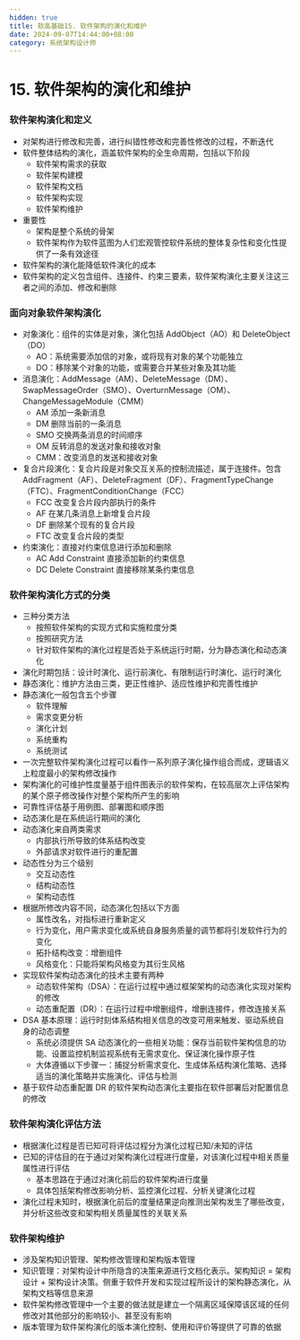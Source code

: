 ```yaml
---
hidden: true
title: 软高基础15. 软件架构的演化和维护
date: 2024-09-07T14:44:00+08:00
category: 系统架构设计师
---
```

# 15. 软件架构的演化和维护

### 软件架构演化和定义

* 对架构进行修改和完善，进行纠错性修改和完善性修改的过程，不断迭代
* 软件整体结构的演化，涵盖软件架构的全生命周期，包括以下阶段
  * 软件架构需求的获取
  * 软件架构建模
  * 软件架构文档
  * 软件架构实现
  * 软件架构维护
* 重要性
  * 架构是整个系统的骨架
  * 软件架构作为软件蓝图为人们宏观管控软件系统的整体复杂性和变化性提供了一条有效途径
* 软件架构的演化能降低软件演化的成本
* 软件架构的定义包含组件、连接件、约束三要素，软件架构演化主要关注这三者之间的添加、修改和删除

### 面向对象软件架构演化

* 对象演化：组件的实体是对象，演化包括 AddObject（AO）和 DeleteObject（DO）
  * AO：系统需要添加信的对象，或将现有对象的某个功能独立
  * DO：移除某个对象的功能，或需要合并某些对象及其功能
* 消息演化：AddMessage（AM）、DeleteMessage（DM）、SwapMessageOrder（SMO）、OverturnMessage（OM）、ChangeMessageModule（CMM）
  * AM 添加一条新消息
  * DM 删除当前的一条消息
  * SMO 交换两条消息的时间顺序
  * OM 反转消息的发送对象和接收对象
  * CMM：改变消息的发送和接收对象
* 复合片段演化：复合片段是对象交互关系的控制流描述，属于连接件。包含 AddFragment（AF）、DeleteFragment（DF）、FragmentTypeChange（FTC）、FragmentConditionChange（FCC）
  * FCC 改变复合片段内部执行的条件
  * AF 在某几条消息上新增复合片段
  * DF 删除某个现有的复合片段
  * FTC 改变复合片段的类型
* 约束演化：直接对约束信息进行添加和删除
  * AC Add Constraint 直接添加新的约束信息
  * DC Delete Constraint 直接移除某条约束信息

### 软件架构演化方式的分类

* 三种分类方法
  * 按照软件架构的实现方式和实施粒度分类
  * 按照研究方法
  * 针对软件架构的演化过程是否处于系统运行时期，分为静态演化和动态演化
* 演化时期包括：设计时演化、运行前演化、有限制运行时演化、运行时演化
* 静态演化：维护方法由三类，更正性维护、适应性维护和完善性维护
* 静态演化一般包含五个步骤
  * 软件理解
  * 需求变更分析
  * 演化计划
  * 系统重构
  * 系统测试
* 一次完整软件架构演化过程可以看作一系列原子演化操作组合而成，逻辑语义上粒度最小的架构修改操作
* 架构演化的可维护性度量基于组件图表示的软件架构，在较高层次上评估架构的某个原子修改操作对整个架构所产生的影响
* 可靠性评估基于用例图、部署图和顺序图
* 动态演化是在系统运行期间的演化
* 动态演化来自两类需求
  * 内部执行所导致的体系结构改变
  * 外部请求对软件进行的重配置
* 动态性分为三个级别
  * 交互动态性
  * 结构动态性
  * 架构动态性
* 根据所修改内容不同，动态演化包括以下方面
  * 属性改名，对指标进行重新定义
  * 行为变化，用户需求变化或系统自身服务质量的调节都将引发软件行为的变化
  * 拓扑结构改变：增删组件
  * 风格变化：只能将架构风格变为其衍生风格
* 实现软件架构动态演化的技术主要有两种
  * 动态软件架构（DSA）：在运行过程中通过框架架构的动态演化实现对架构的修改
  * 动态重配置（DR）：在运行过程中增删组件，增删连接件，修改连接关系
* DSA 基本原理：运行时刻体系结构相关信息的改变可用来触发、驱动系统自身的动态调整
  * 系统必须提供 SA 动态演化的一些相关功能：保存当前软件架构信息的功能、设置监控机制监视系统有无需求变化、保证演化操作原子性
  * 大体遵循以下步骤一：捕捉分析需求变化、生成体系结构演化策略、选择适当的演化策略并实施演化、评估与检测
* 基于软件动态重配置 DR 的软件架构动态演化主要指在软件部署后对配置信息的修改

### 软件架构演化评估方法

* 根据演化过程是否已知可将评估过程分为演化过程已知/未知的评估
* 已知的评估目的在于通过对架构演化过程进行度量，对该演化过程中相关质量属性进行评估
  * 基本思路在于通过对演化前后的软件架构进行度量
  * 具体包括架构修改影响分析、监控演化过程、分析关键演化过程
* 演化过程未知时，根据演化前后的度量结果逆向推测出架构发生了哪些改变，并分析这些改变和架构相关质量属性的关联关系

### 软件架构维护

* 涉及架构知识管理、架构修改管理和架构版本管理
* 知识管理：对架构设计中所隐含的决策来源进行文档化表示。架构知识 = 架构设计 + 架构设计决策。侧重于软件开发和实现过程所设计的架构静态演化，从架构文档等信息来源
* 软件架构修改管理中一个主要的做法就是建立一个隔离区域保障该区域的任何修改对其他部分的影响较小、甚至没有影响
* 版本管理为软件架构演化的版本演化控制、使用和评价等提供了可靠的依据